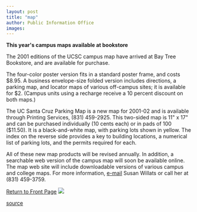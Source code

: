```yaml
---
layout: post
title: "map"
author: Public Information Office
images:
---
```


**This year's campus maps available at bookstore**  
  
The 2001 editions of the UCSC campus map have arrived at Bay Tree Bookstore, and are available for purchase.   
  
The four-color poster version fits in a standard poster frame, and costs $8.95. A business envelope-size folded version includes directions, a parking map, and locator maps of various off-campus sites; it is available for $2. (Campus units using a recharge receive a 10 percent discount on both maps.)  
  
The UC Santa Cruz Parking Map is a new map for 2001-02 and is available through Printing Services, (831) 459-2925. This two-sided map is 11" x 17" and can be purchased individually (10 cents each) or in pads of 100 ($11.50). It is a black-and-white map, with parking lots shown in yellow. The index on the reverse side provides a key to building locations, a numerical list of parking lots, and the permits required for each.  
  
All of these new map products will be revised annually. In addition, a searchable web version of the campus map will soon be available online. The map web site will include downloadable versions of various campus and college maps. For more information, [e-mail][1] Susan Willats or call her at (831) 459-3759.  
  
[Return to Front Page][2] ![ ][3]

[1]: mailto:willats@cats.ucsc.edu
[2]: ../../index.html
[3]: ../../images/trans.gif

[source](http://www1.ucsc.edu/currents/01-02/10-01/map.html "Permalink to map")
